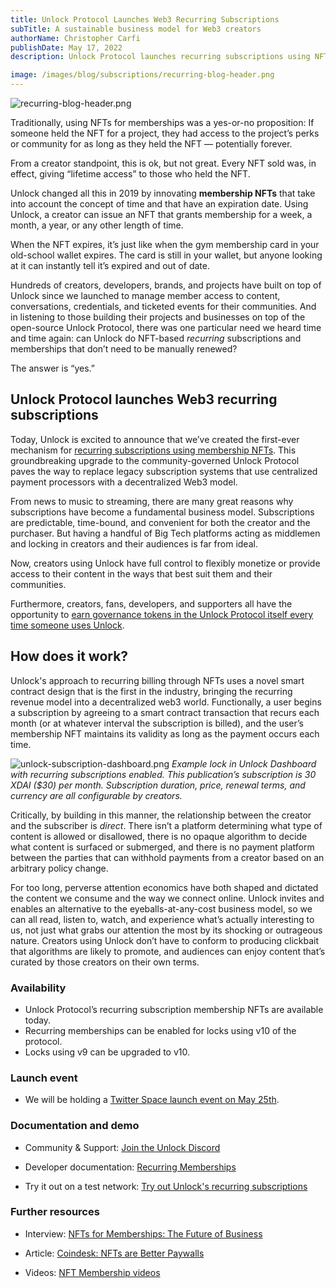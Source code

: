```yaml
---
title: Unlock Protocol Launches Web3 Recurring Subscriptions
subTitle: A sustainable business model for Web3 creators
authorName: Christopher Carfi
publishDate: May 17, 2022
description: Unlock Protocol launches recurring subscriptions using NFTs, bringing a sustainable subscription business model to the decentralized web3 world.

image: /images/blog/subscriptions/recurring-blog-header.png
---
```


![recurring-blog-header.png](/images/blog/subscriptions/recurring-blog-header.png)

Traditionally, using NFTs for memberships was a yes-or-no proposition: If someone held the NFT for a project, they had access to the project’s perks or community for as long as they held the NFT — potentially forever. 

From a creator standpoint, this is ok, but not great. Every NFT sold was, in effect, giving “lifetime access” to those who held the NFT. 

Unlock changed all this in 2019 by innovating **membership NFTs** that take into account the concept of time and that have an expiration date. Using Unlock, a creator can issue an NFT that grants membership for a week, a month, a year, or any other length of time. 

When the NFT expires, it’s just like when the gym membership card in your old-school wallet expires. The card is still in your wallet, but anyone looking at it can instantly tell it’s expired and out of date.

Hundreds of creators, developers, brands, and projects have built on top of Unlock since we launched to manage member access to content, conversations, credentials, and ticketed events for their communities. And in listening to those building their projects and businesses on top of the open-source Unlock Protocol, there was one particular need we heard time and time again: can Unlock do NFT-based *recurring* subscriptions and memberships that don’t need to be manually renewed?

The answer is “yes.”

## Unlock Protocol launches Web3 recurring subscriptions

Today, Unlock is excited to announce that we’ve created the first-ever mechanism for [recurring subscriptions using membership NFTs](https://docs.unlock-protocol.com/unlock/creators/recurring-memberships). This groundbreaking upgrade to the community-governed Unlock Protocol paves the way to replace legacy subscription systems that use centralized payment processors with a decentralized Web3 model.

From news to music to streaming, there are many great reasons why subscriptions have become a fundamental business model. Subscriptions are predictable, time-bound, and convenient for both the creator and the purchaser. But having a handful of Big Tech platforms acting as middlemen and locking in creators and their audiences is far from ideal. 

Now, creators using Unlock have full control to flexibly monetize or provide access to their content in the ways that best suit them and their communities. 

Furthermore, creators, fans, developers, and supporters all have the opportunity to [earn governance tokens in the Unlock Protocol itself every time someone uses Unlock](https://docs.unlock-protocol.com/unlock/governance/frequently-asked-questions).

## How does it work?

Unlock's approach to recurring billing through NFTs uses a novel smart contract design that is the first in the industry, bringing the recurring revenue model into a decentralized web3 world. Functionally, a user begins a subscription by agreeing to a smart contract transaction that recurs each month (or at whatever interval the subscription is billed), and the user’s membership NFT maintains its validity as long as the payment occurs each time.

![unlock-subscription-dashboard.png](/images/blog/subscriptions/unlock-subscription-dashboard.png)
*Example lock in Unlock Dashboard with recurring subscriptions enabled. This publication’s subscription is 30 XDAI ($30) per month. Subscription duration, price, renewal terms, and currency are all configurable by creators.*

Critically, by building in this manner, the relationship between the creator and the subscriber is *direct*. There isn’t a platform determining what type of content is allowed or disallowed, there is no opaque algorithm to decide what content is surfaced or submerged, and there is no payment platform between the parties that can withhold payments from a creator based on an arbitrary policy change.

For too long, perverse attention economics have both shaped and dictated the content we consume and the way we connect online. Unlock invites and enables an alternative to the eyeballs-at-any-cost business model, so we can all read, listen to, watch, and experience what’s actually interesting to us, not just what grabs our attention the most by its shocking or outrageous nature. Creators using Unlock don’t have to conform to producing clickbait that algorithms are likely to promote, and audiences can enjoy content that’s curated by those creators on their own terms.

### Availability

* Unlock Protocol’s recurring subscription membership NFTs are available today.
* Recurring memberships can be enabled for locks using v10 of the protocol.
* Locks using v9 can be upgraded to v10.

### Launch event

* We will be holding a [Twitter Space launch event on May 25th](https://twitter.com/unlockprotocol/).

### Documentation and demo

* Community & Support: [Join the Unlock Discord](https://discord.com/invite/Ah6ZEJyTDp)

* Developer documentation: [Recurring Memberships](https://docs.unlock-protocol.com/unlock/creators/recurring-memberships)

* Try it out on a test network: [Try out Unlock's recurring subscriptions](https://discord.com/channels/462280183425138719/974763163214032968/974765424384299058)


### Further resources

* Interview: [NFTs for Memberships: The Future of Business](https://www.socialmediaexaminer.com/using-nfts-for-memberships-the-future-of-business/)

* Article: [Coindesk: NFTs are Better Paywalls](https://www.coindesk.com/layer2/paymentsweek/2022/04/28/nft-subscriptions-are-better-paywalls/)

* Videos: [NFT Membership videos](https://www.youtube.com/channel/UCFpwtvsk_naOwR_w-vKXw-Q)